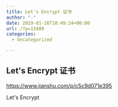 ```yaml
---
title: Let's Encrypt 证书
author: "-"
date: 2019-01-26T10:49:24+00:00
url: /?p=13489
categories:
  - Uncategorized

---
```

## Let's Encrypt 证书
https://www.jianshu.com/p/c5c9d071e395
  
Let's Encrypt